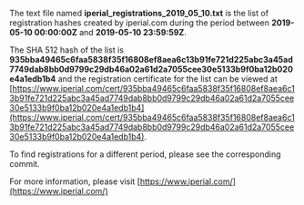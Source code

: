 The text file named **iperial_registrations_2019_05_10.txt** is the list of registration hashes created by iperial.com during the period between **2019-05-10 00:00:00Z** and **2019-05-10 23:59:59Z**.

The SHA 512 hash of the list is **935bba49465c6faa5838f35f16808ef8aea6c13b91fe721d225abc3a45ad7749dab8bb0d9799c29db46a02a61d2a7055cee30e5133b9f0ba12b020e4a1edb1b4** and the registration certificate for the list can be viewed at [https://www.iperial.com/cert/935bba49465c6faa5838f35f16808ef8aea6c13b91fe721d225abc3a45ad7749dab8bb0d9799c29db46a02a61d2a7055cee30e5133b9f0ba12b020e4a1edb1b4](https://www.iperial.com/cert/935bba49465c6faa5838f35f16808ef8aea6c13b91fe721d225abc3a45ad7749dab8bb0d9799c29db46a02a61d2a7055cee30e5133b9f0ba12b020e4a1edb1b4).

To find registrations for a different period, please see the corresponding commit.

For more information, please visit [https://www.iperial.com/](https://www.iperial.com/)
